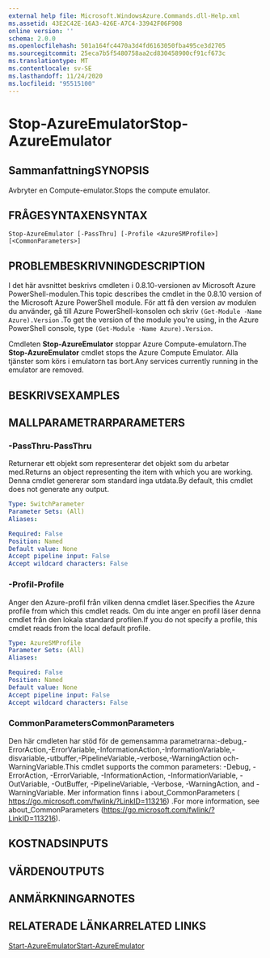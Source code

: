 ```yaml
---
external help file: Microsoft.WindowsAzure.Commands.dll-Help.xml
ms.assetid: 43E2C42E-16A3-426E-A7C4-33942F06F908
online version: ''
schema: 2.0.0
ms.openlocfilehash: 501a164fc4470a3d4fd6163050fba495ce3d2705
ms.sourcegitcommit: 25eca7b5f5480758aa2cd830458900cf91cf673c
ms.translationtype: MT
ms.contentlocale: sv-SE
ms.lasthandoff: 11/24/2020
ms.locfileid: "95515100"
---
```

# <span data-ttu-id="18802-101">Stop-AzureEmulator</span><span class="sxs-lookup"><span data-stu-id="18802-101">Stop-AzureEmulator</span></span>

## <span data-ttu-id="18802-102">Sammanfattning</span><span class="sxs-lookup"><span data-stu-id="18802-102">SYNOPSIS</span></span>
<span data-ttu-id="18802-103">Avbryter en Compute-emulator.</span><span class="sxs-lookup"><span data-stu-id="18802-103">Stops the compute emulator.</span></span>

## <span data-ttu-id="18802-104">FRÅGESYNTAXEN</span><span class="sxs-lookup"><span data-stu-id="18802-104">SYNTAX</span></span>

```
Stop-AzureEmulator [-PassThru] [-Profile <AzureSMProfile>] [<CommonParameters>]
```

## <span data-ttu-id="18802-105">PROBLEMBESKRIVNING</span><span class="sxs-lookup"><span data-stu-id="18802-105">DESCRIPTION</span></span>
<span data-ttu-id="18802-106">I det här avsnittet beskrivs cmdleten i 0.8.10-versionen av Microsoft Azure PowerShell-modulen.</span><span class="sxs-lookup"><span data-stu-id="18802-106">This topic describes the cmdlet in the 0.8.10 version of the Microsoft Azure PowerShell module.</span></span>
<span data-ttu-id="18802-107">För att få den version av modulen du använder, gå till Azure PowerShell-konsolen och skriv `(Get-Module -Name Azure).Version` .</span><span class="sxs-lookup"><span data-stu-id="18802-107">To get the version of the module you're using, in the Azure PowerShell console, type `(Get-Module -Name Azure).Version`.</span></span>

<span data-ttu-id="18802-108">Cmdleten **Stop-AzureEmulator** stoppar Azure Compute-emulatorn.</span><span class="sxs-lookup"><span data-stu-id="18802-108">The **Stop-AzureEmulator** cmdlet stops the Azure Compute Emulator.</span></span>
<span data-ttu-id="18802-109">Alla tjänster som körs i emulatorn tas bort.</span><span class="sxs-lookup"><span data-stu-id="18802-109">Any services currently running in the emulator are removed.</span></span>

## <span data-ttu-id="18802-110">BESKRIVS</span><span class="sxs-lookup"><span data-stu-id="18802-110">EXAMPLES</span></span>

## <span data-ttu-id="18802-111">MALLPARAMETRAR</span><span class="sxs-lookup"><span data-stu-id="18802-111">PARAMETERS</span></span>

### <span data-ttu-id="18802-112">-PassThru</span><span class="sxs-lookup"><span data-stu-id="18802-112">-PassThru</span></span>
<span data-ttu-id="18802-113">Returnerar ett objekt som representerar det objekt som du arbetar med.</span><span class="sxs-lookup"><span data-stu-id="18802-113">Returns an object representing the item with which you are working.</span></span>
<span data-ttu-id="18802-114">Denna cmdlet genererar som standard inga utdata.</span><span class="sxs-lookup"><span data-stu-id="18802-114">By default, this cmdlet does not generate any output.</span></span>

```yaml
Type: SwitchParameter
Parameter Sets: (All)
Aliases: 

Required: False
Position: Named
Default value: None
Accept pipeline input: False
Accept wildcard characters: False
```

### <span data-ttu-id="18802-115">-Profil</span><span class="sxs-lookup"><span data-stu-id="18802-115">-Profile</span></span>
<span data-ttu-id="18802-116">Anger den Azure-profil från vilken denna cmdlet läser.</span><span class="sxs-lookup"><span data-stu-id="18802-116">Specifies the Azure profile from which this cmdlet reads.</span></span>
<span data-ttu-id="18802-117">Om du inte anger en profil läser denna cmdlet från den lokala standard profilen.</span><span class="sxs-lookup"><span data-stu-id="18802-117">If you do not specify a profile, this cmdlet reads from the local default profile.</span></span>

```yaml
Type: AzureSMProfile
Parameter Sets: (All)
Aliases: 

Required: False
Position: Named
Default value: None
Accept pipeline input: False
Accept wildcard characters: False
```

### <span data-ttu-id="18802-118">CommonParameters</span><span class="sxs-lookup"><span data-stu-id="18802-118">CommonParameters</span></span>
<span data-ttu-id="18802-119">Den här cmdleten har stöd för de gemensamma parametrarna:-debug,-ErrorAction,-ErrorVariable,-InformationAction,-InformationVariable,-disvariable,-utbuffer,-PipelineVariable,-verbose,-WarningAction och-WarningVariable.</span><span class="sxs-lookup"><span data-stu-id="18802-119">This cmdlet supports the common parameters: -Debug, -ErrorAction, -ErrorVariable, -InformationAction, -InformationVariable, -OutVariable, -OutBuffer, -PipelineVariable, -Verbose, -WarningAction, and -WarningVariable.</span></span> <span data-ttu-id="18802-120">Mer information finns i about_CommonParameters ( https://go.microsoft.com/fwlink/?LinkID=113216) .</span><span class="sxs-lookup"><span data-stu-id="18802-120">For more information, see about_CommonParameters (https://go.microsoft.com/fwlink/?LinkID=113216).</span></span>

## <span data-ttu-id="18802-121">KOSTNADS</span><span class="sxs-lookup"><span data-stu-id="18802-121">INPUTS</span></span>

## <span data-ttu-id="18802-122">VÄRDEN</span><span class="sxs-lookup"><span data-stu-id="18802-122">OUTPUTS</span></span>

## <span data-ttu-id="18802-123">ANMÄRKNINGAR</span><span class="sxs-lookup"><span data-stu-id="18802-123">NOTES</span></span>

## <span data-ttu-id="18802-124">RELATERADE LÄNKAR</span><span class="sxs-lookup"><span data-stu-id="18802-124">RELATED LINKS</span></span>

[<span data-ttu-id="18802-125">Start-AzureEmulator</span><span class="sxs-lookup"><span data-stu-id="18802-125">Start-AzureEmulator</span></span>](./Start-AzureEmulator.md)



